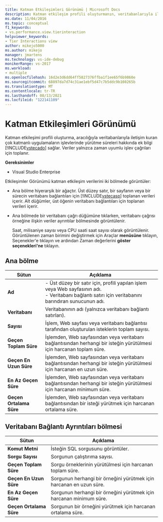 ```yaml
---
title: Katman Etkileşimleri Görünümü | Microsoft Docs
description: Katman etkileşim profili oluşturmanın, veritabanlarıyla iletişim kuran çok katmanlı uygulamaların işlevlerinde yürütme süreleri hakkında nasıl bilgi sağladığını öğrenin.
ms.date: 11/04/2016
ms.topic: conceptual
f1_keywords:
- vs.performance.view.tierinteraction
helpviewer_keywords:
- Tier Interactions view
author: mikejo5000
ms.author: mikejo
manager: jmartens
ms.technology: vs-ide-debug
monikerRange: vs-2017
ms.workload:
- multiple
ms.openlocfilehash: 16d2e3d6dd64ff5827376ffba1f1ee65f6b9860e
ms.sourcegitcommit: 68897da7d74c31ae1ebf5d47c7b5ddc9b108265b
ms.translationtype: MT
ms.contentlocale: tr-TR
ms.lasthandoff: 08/13/2021
ms.locfileid: "122141109"
---
```

# <a name="tier-interactions-view"></a>Katman Etkileşimleri Görünümü

Katman etkileşimi profili oluşturma, aracılığıyla veritabanlarıyla iletişim kuran çok katmanlı uygulamaların işlevlerinde yürütme süreleri hakkında ek bilgi [!INCLUDE[vstecado](../data-tools/includes/vstecado_md.md)] sağlar. Veriler yalnızca zaman uyumlu işlev çağrıları için toplanır.

**Gereksinimler**

- Visual Studio Enterprise

Etkileşimler Görünümü katman etkileşim verilerini iki bölmede görüntüler:

- Ana bölme hiyerarşik bir ağaçtır. Üst düzey satır, bir sayfanın veya bir sürecin veritabanı bağlantıları için [!INCLUDE[vstecasp](../code-quality/includes/vstecasp_md.md)] toplanan verileri içerir. Alt düğümler, üst öğenin veritabanı bağlantıları için toplanan verileri içerir.

- Ana bölmede bir veritabanı çağrı düğümüne tıklarken, veritabanı çağrısı örneğine ilişkin veriler ayrıntılar bölmesinde görüntülenir.

  Saat, milisaniye sayısı veya CPU saati saat sayısı olarak görüntülenir. Görüntülenen zaman birimini değiştirmek için Araçlar  **menüsüne** tıklayın, Seçenekler'e tıklayın ve ardından Zaman değerlerini **göster seçenekleri'ne** tıklayın.

## <a name="master-pane"></a>Ana bölme

|Sütun|Açıklama|
|------------|-----------------|
|**Ad**|- Üst düzey bir satır için, profili yapılan işlem veya Web sayfasının adı.<br />- Veritabanı bağlantı satırı için veritabanını barındıran sunucunun adı.|
|**Veritabanı**|Veritabanının adı (yalnızca veritabanı bağlantı satırları).|
|**Sayısı**|İşlem, Web sayfası veya veritabanı bağlantısı tarafından oluşturulan isteklerin toplam sayısı.|
|**Geçen Toplam Süre**|İşlemden, Web sayfasından veya veritabanı bağlantısından herhangi bir isteğin yürütülmesi için harcanan toplam süre.|
|**Geçen En Uzun Süre**|İşlemden, Web sayfasından veya veritabanı bağlantısından herhangi bir isteğin yürütülmesi için harcanan en uzun süre.|
|**En Az Geçen Süre**|İşlemden, Web sayfasından veya veritabanı bağlantısından herhangi bir isteğin yürütülmesi için harcanan minimum süre.|
|**Geçen Ortalama Süre**|İşlemden, Web sayfasından veya veritabanı bağlantısından bir isteği yürütmek için harcanan ortalama süre.|

## <a name="database-connection-details-pane"></a>Veritabanı Bağlantı Ayrıntıları bölmesi

|Sütun|Açıklama|
|------------|-----------------|
|**Komut Metni**|İsteğin SQL sorgusunu görüntüler.|
|**Sorgu Sayısı**|Sorgunun çalıştırıma sayısı.|
|**Geçen Toplam Süre**|Sorgu örneklerinin yürütülmesi için harcanan toplam süre.|
|**Geçen En Uzun Süre**|Sorgunun herhangi bir örneğini yürütmek için harcanan en uzun süre.|
|**En Az Geçen Süre**|Sorgunun herhangi bir örneğini yürütmek için harcanan minimum süre.|
|**Geçen Ortalama Süre**|Sorgunun bir örneğini yürütmek için harcanan ortalama süre.|
